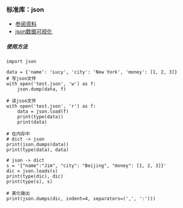 ### 标准库：json ###
- [参阅资料](https://www.json.org/json-zh.html)
- [json数据可视化](http://jsonviewer.stack.hu/)

##### 使用方法 
	import json
	
	data = {'name': 'Lucy', 'city': 'New York', 'money': [1, 2, 3]}
	# 写json文件
	with open('test.json', 'w') as f:
	    json.dump(data, f)
	
	# 读json文件
	with open('test.json', 'r') as f:
	    data = json.load(f)
	    print(type(data))
	    print(data)
	
	# 在内存中
	# dict -> json
	print(json.dumps(data))
	print(type(data), data)

	# json -> dict
	s = '{"name":"Jim", "city": "Beijing", "money": [1, 2, 3]}'
	dic = json.loads(s)
	print(type(dic), dic)
	print(type(s), s)
	
	# 美化输出
	print(json.dumps(dic, indent=4, separators=(',', ':')))


